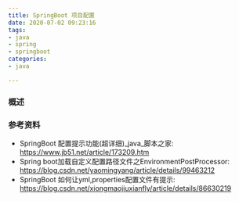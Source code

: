 ```yaml
---
title: SpringBoot 项目配置
date: 2020-07-02 09:23:16
tags:
- java
- spring
- springboot
categories:
- java

---
```


### 概述



### 参考资料

- SpringBoot 配置提示功能(超详细)_java_脚本之家: <https://www.jb51.net/article/173209.htm> 
- Spring boot加载自定义配置路径文件之EnvironmentPostProcessor: <https://blog.csdn.net/yaomingyang/article/details/99463212> 
- SpringBoot 如何让yml,properties配置文件有提示: <https://blog.csdn.net/xiongmaojiuxianfly/article/details/86630219> 